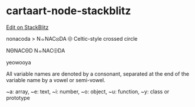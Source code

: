 # cartaart-node-stackblitz

[Edit on StackBlitz](https://stackblitz.com/edit/cartaart-node)

nonacoda > N⦵NAC⦻DA
⨁ Celtic-style crossed circle

NΘNACΘD
N⦵NAC⨁DA

yeowooya

All variable names are denoted by a consonant, separated at the end of the variable name by a vowel or semi-vowel.

~a: array,
~e: text,
~i: number,
~o: object,
~u: function,
~y: class or prototype